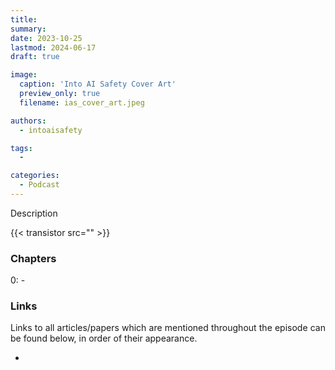 ```yaml
---
title: 
summary: 
date: 2023-10-25
lastmod: 2024-06-17
draft: true

image:
  caption: 'Into AI Safety Cover Art'
  preview_only: true
  filename: ias_cover_art.jpeg

authors:
  - intoaisafety

tags:
  - 

categories: 
  - Podcast
---
```


<div style="text-align: justify">
Description

{{< transistor src="" >}}

### Chapters

0: - 

### Links

Links to all articles/papers which are mentioned throughout the episode can be found below, in order of their appearance.
- <a href="" target="_blank" rel="noreferrer noopener"></a>

<!-- end of the list -->
</div>